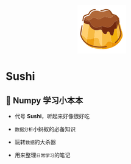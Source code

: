 <div align=center><img src='https://github.com/mymmon/statistics-notebook/blob/master/_Pic/%E5%B8%83%E4%B8%81.png' /></div>

# Sushi

## 🍣   Numpy 学习小本本

- 代号 **Sushi**，听起来好像很好吃

- `数据分析`小蚂蚁的必备知识

- 玩转`数据`的大杀器

- 用来整理`日常学习`的笔记